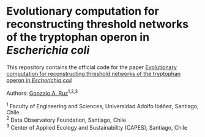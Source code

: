 # Evolutionary computation for reconstructing threshold networks of the tryptophan operon in *Escherichia coli*

This repository contains the official code for the paper [Evolutionary computation for reconstructing threshold networks of the tryptophan operon in *Escherichia coli*]()

Authors: [Gonzalo A. Ruz]()<sup>1,2,3</sup>

<sup>1</sup> Faculty of Engineering and Sciences, Universidad Adolfo Ibáñez, Santiago, Chile. <br>
<sup>2</sup> Data Observatory Foundation, Santiago, Chile <br>
<sup>3</sup> Center of Applied Ecology and Sustainability (CAPES), Santiago, Chile <br>

<!---

## Usage


## Citation
If you find this code or paper useful, please use the following reference:
```
@article{
    
}
```

-->

